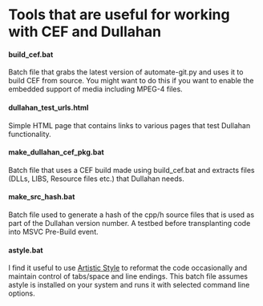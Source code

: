 # Tools that are useful for working with CEF and Dullahan

#### build_cef.bat

Batch file that grabs the latest version of automate-git.py and uses it to build CEF from source. You might want to do this if you want to enable the embedded support of media including MPEG-4 files.

#### dullahan_test_urls.html

Simple HTML page that contains links to various pages that test Dullahan functionality.

#### make_dullahan_cef_pkg.bat

Batch file that uses a CEF build made using build_cef.bat and extracts files (DLLs, LIBS, Resource files etc.) that Dullahan needs.

#### make_src_hash.bat

Batch file used to generate a hash of the cpp/h source files that is used as part of the Dullahan version number. A testbed before transplanting code into MSVC Pre-Build event.

#### astyle.bat

I find it useful to use [Artistic Style](http://astyle.sourceforge.net/) to reformat the code occasionally and maintain control of tabs/space and line endings. This batch file assumes astyle is installed on your system and runs it with selected command line options.

